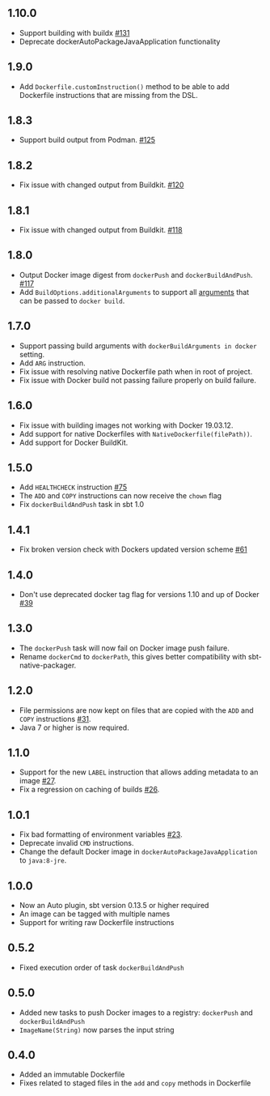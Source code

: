 ## 1.10.0

- Support building with buildx [#131](https://github.com/marcuslonnberg/sbt-docker/pull/131)
- Deprecate dockerAutoPackageJavaApplication functionality

## 1.9.0

- Add `Dockerfile.customInstruction()` method to be able to add Dockerfile instructions that are missing from the DSL.

## 1.8.3

- Support build output from Podman. [#125](https://github.com/marcuslonnberg/sbt-docker/issues/125)

## 1.8.2

- Fix issue with changed output from Buildkit. [#120](https://github.com/marcuslonnberg/sbt-docker/pull/120)

## 1.8.1

- Fix issue with changed output from Buildkit. [#118](https://github.com/marcuslonnberg/sbt-docker/pull/118)

## 1.8.0

- Output Docker image digest from `dockerPush` and `dockerBuildAndPush`. [#117](https://github.com/marcuslonnberg/sbt-docker/pull/117)
- Add `BuildOptions.additionalArguments` to support all [arguments](https://docs.docker.com/engine/reference/commandline/build/#options) that can be passed to `docker build`.

## 1.7.0

- Support passing build arguments with `dockerBuildArguments in docker` setting.
- Add `ARG` instruction.
- Fix issue with resolving native Dockerfile path when in root of project.
- Fix issue with Docker build not passing failure properly on build failure.

## 1.6.0

- Fix issue with building images not working with Docker 19.03.12.
- Add support for native Dockerfiles with `NativeDockerfile(filePath))`.
- Add support for Docker BuildKit.

## 1.5.0

- Add `HEALTHCHECK` instruction [#75](https://github.com/marcuslonnberg/sbt-docker/pull/75)
- The `ADD` and `COPY` instructions can now receive the `chown` flag
- Fix `dockerBuildAndPush` task in sbt 1.0

## 1.4.1

- Fix broken version check with Dockers updated version scheme [#61](https://github.com/marcuslonnberg/sbt-docker/issues/61)

## 1.4.0

- Don't use deprecated docker tag flag for versions 1.10 and up of Docker [#39](https://github.com/marcuslonnberg/sbt-docker/issues/39)

## 1.3.0

- The `dockerPush` task will now fail on Docker image push failure.
- Rename `dockerCmd` to `dockerPath`, this gives better compatibility with sbt-native-packager.

## 1.2.0

- File permissions are now kept on files that are copied with the `ADD` and `COPY` instructions [#31](https://github.com/marcuslonnberg/sbt-docker/issues/31).
- Java 7 or higher is now required.

## 1.1.0

- Support for the new `LABEL` instruction that allows adding metadata to an image [#27](https://github.com/marcuslonnberg/sbt-docker/pull/27).
- Fix a regression on caching of builds [#26](https://github.com/marcuslonnberg/sbt-docker/pull/26).

## 1.0.1

- Fix bad formatting of environment variables [#23](https://github.com/marcuslonnberg/sbt-docker/issues/23).
- Deprecate invalid `CMD` instructions.
- Change the default Docker image in `dockerAutoPackageJavaApplication` to `java:8-jre`.

## 1.0.0

- Now an Auto plugin, sbt version 0.13.5 or higher required
- An image can be tagged with multiple names
- Support for writing raw Dockerfile instructions

## 0.5.2

- Fixed execution order of task `dockerBuildAndPush`

## 0.5.0

- Added new tasks to push Docker images to a registry: `dockerPush` and `dockerBuildAndPush`
- `ImageName(String)` now parses the input string

## 0.4.0

- Added an immutable Dockerfile
- Fixes related to staged files in the `add` and `copy` methods in Dockerfile
